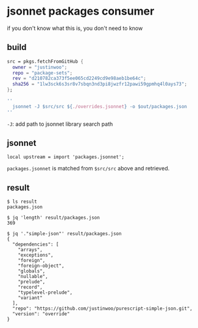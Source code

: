 # jsonnet packages consumer

if you don't know what this is, you don't need to know

## build

```nix
src = pkgs.fetchFromGitHub {
  owner = "justinwoo";
  repo = "package-sets";
  rev = "d210782ca373f5ee065cd2249cd9e98aeb1be64c";
  sha256 = "1lw3sck6s3sr8v7sbqn3nd3pi8jwzfr12pawi59gpmhq4l0ays73";
};

''
  jsonnet -J $src/src ${./overrides.jsonnet} -o $out/packages.json
''
```

`-J`: add path to jsonnet library search path

## jsonnet

```jsonnet
local upstream = import 'packages.jsonnet';
```

`packages.jsonnet` is matched from `$src/src` above and retrieved.

## result

```
$ ls result
packages.json

$ jq 'length' result/packages.json
369

$ jq '."simple-json"' result/packages.json
{
  "dependencies": [
    "arrays",
    "exceptions",
    "foreign",
    "foreign-object",
    "globals",
    "nullable",
    "prelude",
    "record",
    "typelevel-prelude",
    "variant"
  ],
  "repo": "https://github.com/justinwoo/purescript-simple-json.git",
  "version": "override"
}
```

